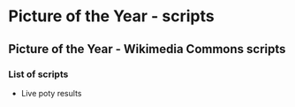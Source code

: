 # Picture of the Year - scripts
## Picture of the Year - Wikimedia Commons scripts
### List of scripts
- Live poty results
